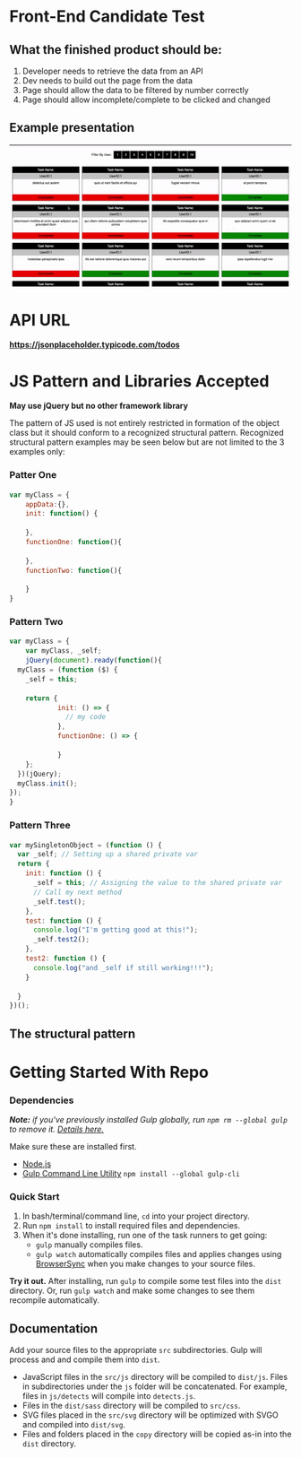 # Front-End Candidate Test

## What the finished product should be:
1. Developer needs to retrieve the data from an API
2. Dev needs to build out the page from the data
3. Page should allow the data to be filtered by number correctly
4. Page should allow incomplete/complete to be clicked and changed

## Example presentation
![alt text](https://raw.githubusercontent.com/brianlellis/bx-fe-test/master/example.gif "Example")

# API URL
__https://jsonplaceholder.typicode.com/todos__

# JS Pattern and Libraries Accepted
__May use jQuery but no other framework library__

The pattern of JS used is not entirely restricted in formation of the object class but it should conform to a recognized structural pattern. Recognized structural pattern examples may be seen below but are not limited to the 3 examples only:

### Patter One
```javascript
var myClass = {
	appData:{},
	init: function() {

	},
	functionOne: function(){

	},
	functionTwo: function(){

	}
}
```

### Pattern Two
```javascript
var myClass = {
	var myClass, _self;
	jQuery(document).ready(function(){
  myClass = (function ($) {
    _self = this;

    return {
			init: () => {
			  // my code
			},
			functionOne: () => {

			}
    };
  })(jQuery);
  myClass.init();
});
}
```

### Pattern Three
```javascript
var mySingletonObject = (function () {
  var _self; // Setting up a shared private var
  return {
    init: function () {
      _self = this; // Assigning the value to the shared private var
      // Call my next method
      _self.test();
    },
    test: function () {
      console.log("I'm getting good at this!");
      _self.test2();
    },
    test2: function () {
      console.log("and _self if still working!!!");
    }

  }
})();
```

## The structural pattern


# Getting Started With Repo

### Dependencies

*__Note:__ if you've previously installed Gulp globally, run `npm rm --global gulp` to remove it. [Details here.](https://medium.com/gulpjs/gulp-sips-command-line-interface-e53411d4467)*

Make sure these are installed first.

- [Node.js](http://nodejs.org)
- [Gulp Command Line Utility](http://gulpjs.com) `npm install --global gulp-cli`

### Quick Start

1. In bash/terminal/command line, `cd` into your project directory.
2. Run `npm install` to install required files and dependencies.
3. When it's done installing, run one of the task runners to get going:
	- `gulp` manually compiles files.
	- `gulp watch` automatically compiles files and applies changes using [BrowserSync](https://browsersync.io/) when you make changes to your source files.

**Try it out.** After installing, run `gulp` to compile some test files into the `dist` directory. Or, run `gulp watch` and make some changes to see them recompile automatically.



## Documentation

Add your source files to the appropriate `src` subdirectories. Gulp will process and and compile them into `dist`.

- JavaScript files in the `src/js` directory will be compiled to `dist/js`. Files in subdirectories under the `js` folder will be concatenated. For example, files in `js/detects` will compile into `detects.js`.
- Files in the `dist/sass` directory will be compiled to `src/css`.
- SVG files placed in the `src/svg` directory will be optimized with SVGO and compiled into `dist/svg`.
- Files and folders placed in the `copy` directory will be copied as-in into the `dist` directory.
